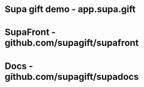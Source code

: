 # Supa gift demo - app.supa.gift
# SupaFront - github.com/supagift/supafront
# Docs - github.com/supagift/supadocs
